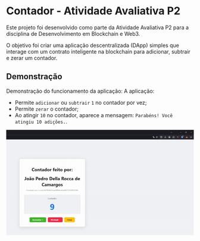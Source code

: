 # Contador - Atividade Avaliativa P2

Este projeto foi desenvolvido como parte da Atividade Avaliativa P2 para a disciplina de Desenvolvimento em Blockchain e Web3.

O objetivo foi criar uma aplicação descentralizada (DApp) simples que interage com um contrato inteligente na blockchain para adicionar, subtrair e zerar um contador.

## Demonstração

Demonstração do funcionamento da aplicação:
A aplicação:
- Permite `adicionar` ou `subtrair` `1` no contador por vez;
- Permite `zerar` o contador;
- Ao atingir `10` no contador, aparece a mensagem: `Parabéns! Você atingiu 10 adições.`.

![Demonstração do DApp Contador](./demonstracao/Demo%20funcionamento.gif)